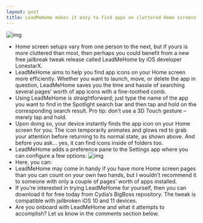 ```yaml
---
layout: post
title: LeadMeHome makes it easy to find apps on cluttered Home screens
---
```

![img](http://media.idownloadblog.com/wp-content/uploads/2018/05/LeadMeHome.jpg)
* Home screen setups vary from one person to the next, but if yours is more cluttered than most, then perhaps you could benefit from a new free jailbreak tweak release called LeadMeHome by iOS developer LonestarX.
* LeadMeHome aims to help you find app icons on your Home screen more efficiently. Whether you want to launch, move, or delete the app in question, LeadMeHome saves you the time and hassle of searching several pages’ worth of app icons with a fine-toothed comb.
* Using LeadMeHome is straightforward; just type the name of the app you want to find in the Spotlight search bar and then tap and hold on the corresponding search result. Pro tip: don’t use a 3D Touch gesture – merely tap and hold.
* Upon doing so, your device instantly finds the app icon on your Home screen for you. The icon temporarily animates and glows red to grab your attention before returning to its normal state, as shown above. And before you ask… yes, it can find icons inside of folders too.
* LeadMeHome adds a preference pane to the Settings app where you can configure a few options:
![img](http://media.idownloadblog.com/wp-content/uploads/2018/05/FullSizeRender.jpg)
* Here, you can:
* LeadMeHome may come in handy if you have more Home screen pages than you can count on your own two hands, but I wouldn’t recommend it to someone with only a couple of pages’ worth of apps installed.
* If you’re interested in trying LeadMeHome for yourself, then you can download it for free today from Cydia’s BigBoss repository. The tweak is compatible with jailbroken iOS 10 and 11 devices.
* Are you onboard with LeadMeHome and what it attempts to accomplish? Let us know in the comments section below.


